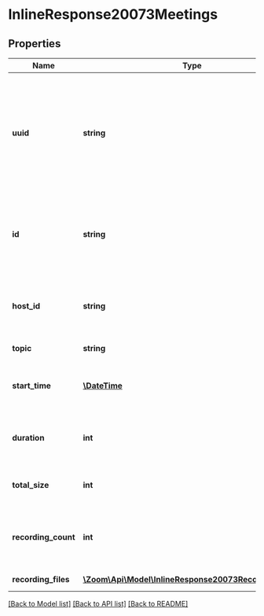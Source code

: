# InlineResponse20073Meetings

## Properties
Name | Type | Description | Notes
------------ | ------------- | ------------- | -------------
**uuid** | **string** | Universally Unique Identifier of a meeting instance. Each meeting instance will have its own meeting UUID. | [optional] 
**id** | **string** | Meeting ID - Unique Identifier for a meeting, also known as Meeting Number. | [optional] 
**host_id** | **string** | User ID of the user who is set as the host of the meeting. | [optional] 
**topic** | **string** | Meeting topic. | [optional] 
**start_time** | [**\DateTime**](\DateTime.md) | The date and time at which the meeting started. | [optional] 
**duration** | **int** | The scheduled duration of the meeting. | [optional] 
**total_size** | **int** | The total size of the meeting in bytes. | [optional] 
**recording_count** | **int** | The total number of recordings retrieved from the account. | [optional] 
**recording_files** | [**\Zoom\Api\Model\InlineResponse20073RecordingFiles[]**](InlineResponse20073RecordingFiles.md) | Recording files object | [optional] 

[[Back to Model list]](../README.md#documentation-for-models) [[Back to API list]](../README.md#documentation-for-api-endpoints) [[Back to README]](../README.md)


